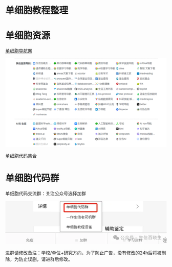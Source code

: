 # 单细胞教程整理
# 单细胞资源
[单细胞导航网](https://www.xiaolvji.com/u/taoxiangjiang)

![](./images/3927661231900.png)


[单细胞代码集合](https://singlecell.yuque.com/aie23e/py2iea)


# 单细胞代码群
单细胞代码交流群：关注公众号选择加群

 ![](./images/3952121208000.png)



进群请修改备注：学校/单位+研究方向，为了防止广告，没有修改的24h后将被删除，为防止误删，请进群后修改。

 

```{tableofcontents}
```

